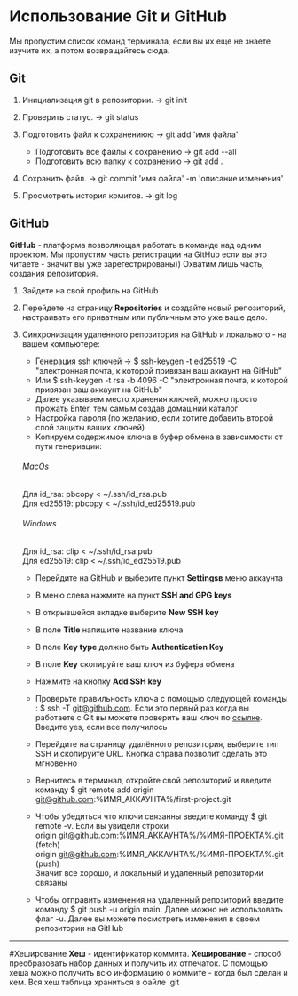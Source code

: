 # Использование Git и GitHub
Мы пропустим список команд терминала, если вы их еще не знаете изучите их, а потом возвращайтесь сюда.

## Git
1. Инициализация git в репозитории. -> git init
2. Проверить статус. -> git status
3. Подготовить файл к сохранениюю -> git add 'имя файла'
  
     + Подготовить все файлы к сохранению -> git add --all
     + Подготовить всю папку к сохранению -> git add . 

4. Сохранить файл. -> git commit 'имя файла' -m 'описание изменения'
5. Просмотреть история комитов. -> git log

## GitHub
**GitHub** - платформа позволяющая работать в команде над одним проектом.
Мы пропустим часть регистрации на GitHub если вы это читаете - значит вы уже зарегестрированы))
Охватим лишь часть, создания репозитория.
1. Зайдете на свой профиль на GitHub
2. Перейдете на страницу **Repositories** и создайте новый репозиторий, настраивать его приватным или публичным это уже ваше дело.
3. Синхронизация удаленного репозитория на GitHub и локального - на вашем компьютере:
  
     + Генерация ssh ключей -> $ ssh-keygen -t ed25519 -C "электронная почта, к которой привязан ваш аккаунт на GitHub"  
     + Или $ ssh-keygen -t rsa -b 4096 -C "электронная почта, к которой привязан ваш аккаунт на GitHub"   
     + Далее указываем место хранения ключей, можно просто прожать Enter, тем самым создав домашний каталог  
     + Настройка пароля (по желанию, если хотите добавить второй слой защиты ваших ключей)  
     + Копируем содержимое ключа в буфер обмена в зависимости от пути генериации:
     ###### MacOs
     Для id_rsa: pbcopy < ~/.ssh/id_rsa.pub  
     Для ed25519: pbcopy < ~/.ssh/id_ed25519.pub  
     ###### Windows
     Для id_rsa: clip < ~/.ssh/id_rsa.pub  
     Для ed25519: clip < ~/.ssh/id_ed25519.pub  



     + Перейдите на GitHub и выберите пункт **Settingsв** меню аккаунта  
     + В меню слева нажмите на пункт **SSH and GPG keys**  
     + В открывшейся вкладке выберите **New SSH key**  
     + В поле **Title** напишите название ключа  
     + В поле **Key type** должно быть **Authentication Key**  
     + В поле **Key** скопируйте ваш ключ из буфера обмена  
     + Нажмите на кнопку **Add SSH key**  
     + Проверьте правильность ключа с помощью следующей команды : $ ssh -T git@github.com. Если это первый раз когда вы работаете с Git вы можете проверить ваш ключ по [ссылке](https://docs.github.com/en/authentication/keeping-your-account-and-data-secure/githubs-ssh-key-fingerprints). Введите yes, если все получилось  



     + Перейдите на страницу удалённого репозитория, выберите тип SSH и скопируйте URL. Кнопка справа позволит сделать это мгновенно  
     + Вернитесь в терминал, откройте свой репозиторий и введите команду $ git remote add origin git@github.com:%ИМЯ_АККАУНТА%/first-project.git  
     + Чтобы убедиться что ключи связанны введите команду $ git remote -v. Если вы увидели строки  
         origin    git@github.com:%ИМЯ_АККАУНТА%/%ИМЯ-ПРОЕКТА%.git (fetch)  
         origin    git@github.com:%ИМЯ_АККАУНТА%/%ИМЯ-ПРОЕКТА%.git (push)  
       Значит все хорошо, и локальный и удаленный репозитории связаны  
     + Чтобы отправить изменения на удаленный репозиторий введите команду $ git push -u origin main. Далее можно не использовать флаг -u. Далее вы можете посмотреть изменения в своем репозитории на GitHub  

---

#Хеширование
**Хеш** - идентификатор коммита.
**Хеширование** - способ преобразовать набор данных и получить их отпечаток.
С помощью хеша можно получить всю информацию о коммите - когда был сделан и кем.
Вся хеш таблица храниться в файле .git






